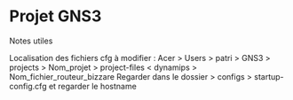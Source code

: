 # Projet GNS3

Notes utiles

Localisation des fichiers cfg à modifier :
Acer > Users > patri > GNS3 > projects > Nom_projet > project-files < dynamips > Nom_fichier_routeur_bizzare
Regarder dans le dossier > configs > startup-config.cfg et regarder le hostname
